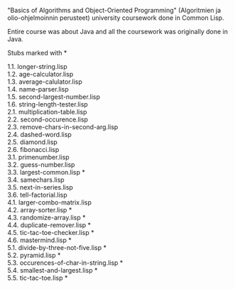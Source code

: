 "Basics of Algorithms and Object-Oriented Programming" (Algoritmien ja olio-ohjelmoinnin perusteet) university coursework done in Common Lisp.

Entire course was about Java and all the coursework was originally done in Java.

Stubs marked with *

1.1. longer-string.lisp  
1.2. age-calculator.lisp  
1.3. average-calulator.lisp  
1.4. name-parser.lisp  
1.5. second-largest-number.lisp  
1.6. string-length-tester.lisp  
2.1. multiplication-table.lisp  
2.2. second-occurence.lisp  
2.3. remove-chars-in-second-arg.lisp  
2.4. dashed-word.lisp  
2.5. diamond.lisp  
2.6. fibonacci.lisp  
3.1. primenumber.lisp  
3.2. guess-number.lisp  
3.3. largest-common.lisp *  
3.4. samechars.lisp  
3.5. next-in-series.lisp  
3.6. tell-factorial.lisp  
4.1. larger-combo-matrix.lisp  
4.2. array-sorter.lisp *  
4.3. randomize-array.lisp *  
4.4. duplicate-remover.lisp *  
4.5. tic-tac-toe-checker.lisp *  
4.6. mastermind.lisp *  
5.1. divide-by-three-not-five.lisp *  
5.2. pyramid.lisp *  
5.3. occurences-of-char-in-string.lisp *  
5.4. smallest-and-largest.lisp *  
5.5. tic-tac-toe.lisp *

